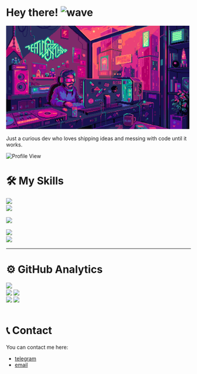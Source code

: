 # Hey there! <img alt="wave" src="https://media.giphy.com/media/hvRJCLFzcasrR4ia7z/giphy.gif" width="25px">

<a href="https://github.com/karan-webdev">
  <img src="/coding-man.gif" alt="coding-man" width="500" />
</a>

<br>

Just a curious dev who loves shipping ideas and messing with code until it works. 

![Profile View](https://komarev.com/ghpvc/?username=karan-webdev&color=blueviolet&style=flat)

# 🛠️ My Skills

<div align="start">

<!-- Frontend -->
<img src="https://skillicons.dev/icons?i=html,css,js,ts,react,svelte" /> <br>
<img src="https://skillicons.dev/icons?i=tailwind,bootstrap,electron,codepen,figma,nodejs" /> <br>

<!-- Backend -->
<img src="https://skillicons.dev/icons?i=python,django,flask,mysql,sqlite,unity" /> <br>

<!-- Game & Creative -->
<img src="https://skillicons.dev/icons?i=godot,ps,pr,git,vscode,powershell" /> <br>
<img src="https://skillicons.dev/icons?i=obsidian,kali" /> <br>

</div>


---

# ⚙️ GitHub Analytics

<div>
    <img src="https://github-profile-summary-cards.vercel.app/api/cards/profile-details?username=karan-webdev&theme=dracula" />
</div>
<div>
    <img src="https://github-profile-summary-cards.vercel.app/api/cards/repos-per-language?username=karan-webdev&theme=dracula" />
    <img src="https://github-profile-summary-cards.vercel.app/api/cards/most-commit-language?username=karan-webdev&theme=dracula" />
</div>
<div>
    <img src="https://github-profile-summary-cards.vercel.app/api/cards/stats?username=karan-webdev&theme=dracula" />
    <img src="https://github-profile-summary-cards.vercel.app/api/cards/productive-time?username=karan-webdev&theme=dracula" />
</div>
<br>


# 📞 Contact
You can contact me here:
- [telegram](https://t.me/karan9kaushik)
- [email](mailto:codewithkaran9@gmail.com)  <br>
